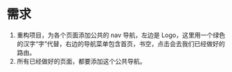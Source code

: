 # 需求

1. 重构项目，为各个页面添加公共的 nav 导航，左边是 Logo，这里用一个绿色的汉字“字”代替，右边的导航菜单包含首页，书空，点击会去我们已经做好的路由。
2. 所有已经做好的页面，都要添加这个公共导航。
